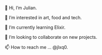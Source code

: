 👋 Hi, I’m Julian.

👀 I’m interested in art, food and tech.

🌱 I’m currently learning Elixir.

💞️ I’m looking to collaborate on new projects.

📫 How to reach me ... @jlxq0.


<!---
jlxq0/jlxq0 is a ✨ special ✨ repository because its `README.md` (this file) appears on your GitHub profile.
You can click the Preview link to take a look at your changes.
--->
